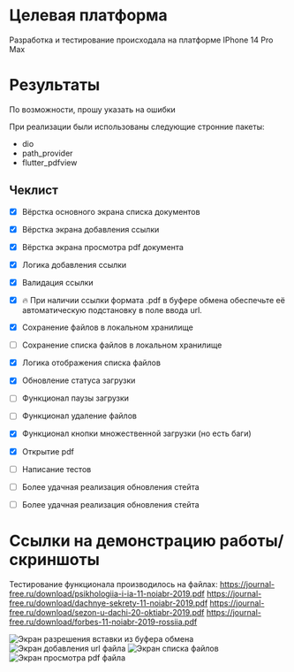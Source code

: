 # Целевая платформа

Разработка и тестирование происходала на платформе IPhone 14 Pro Max


# Результаты

По возможности, прошу указать на ошибки

При реализации были использованы следующие стронние пакеты:
  - dio
  - path_provider
  - flutter_pdfview
  
## Чеклист
- [x] Вёрстка основного экрана списка документов
- [x] Вёрстка экрана добавления ссылки
- [x] Вёрстка экрана просмотра pdf документа
- [x] Логика добавления ссылки 
- [x] Валидация ссылки
- [x] 🔥 При наличии ссылки формата .pdf в буфере обмена обеспечьте её автоматическую подстановку в поле ввода url.
- [x] Сохранение файлов в локальном хранилище 
- [ ] Сохранение списка файлов в локальном хранилище 
- [x] Логика отображения списка файлов
- [x] Обновление статуса загрузки
- [ ] Функционал паузы загрузки
- [ ] Функционал удаление файлов
- [x] Функционал кнопки множественной загрузки (но есть баги)
- [x] Открытие pdf
- [ ] Написание тестов
- [ ] Более удачная реализация обновления стейта
- [ ] Более удачная реализация обновления стейта


# Ссылки на демонстрацию работы/скриншоты

Тестирование функционала производилось на файлах:
https://journal-free.ru/download/psikhologiia-i-ia-11-noiabr-2019.pdf
https://journal-free.ru/download/dachnye-sekrety-11-noiabr-2019.pdf
https://journal-free.ru/download/sezon-u-dachi-20-oktiabr-2019.pdf
https://journal-free.ru/download/forbes-11-noiabr-2019-rossiia.pdf


![Экран разрешения вставки из буфера обмена](screenshots/1.png)
![Экран добавления url файла](screenshots/2.png)
![Экран списка файлов](screenshots/3.png)
![Экран просмотра pdf файла](screenshots/4.png)

